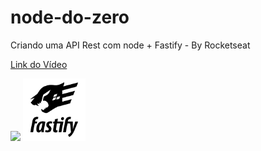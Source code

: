# node-do-zero
Criando uma API Rest com node + Fastify - By Rocketseat


[Link do Vídeo](https://www.youtube.com/watch?v=hHM-hr9q4mo)

<img src="https://user-images.githubusercontent.com/4727/38117885-69734bbc-336c-11e8-8653-86b0fa071896.png" width="100px" /> <img src="https://raw.githubusercontent.com/github/explore/d236cc6153f7ab3e68694234be43003b74cfe151/topics/fastify/fastify.png" width="100px" />